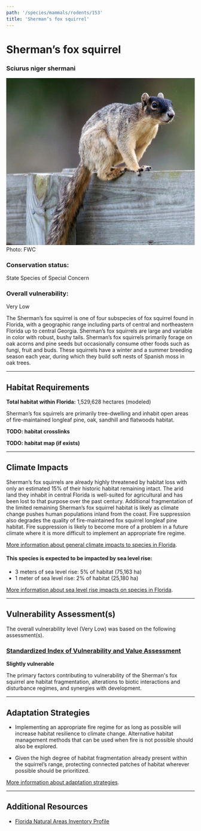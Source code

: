 ```yaml
---
path: '/species/mammals/rodents/153'
title: 'Sherman’s fox squirrel'
---
```


# Sherman’s fox squirrel

### Sciurus niger shermani

<div id="TopSection">

<div class="header-photo"><img src="153.jpg" alt="Photo for Sherman’s fox squirrel"/>
<figcaption>Photo: FWC</figcaption></div>

<div>

### Conservation status:

State Species of Special Concern

### Overall vulnerability:

Very Low

</div>
</div>

The Sherman’s fox squirrel is one of four subspecies of fox squirrel found in Florida, with a geographic range including parts of central and northeastern Florida up to central Georgia.  Sherman’s fox squirrels are large and variable in color with robust, bushy tails.   Sherman’s fox squirrels primarily forage on oak acorns and pine seeds but occasionally consume other foods such as fungi, fruit and buds.  These squirrels have a winter and a summer breeding season each year, during which they build soft nests of Spanish moss in oak trees.

<hr />

## Habitat Requirements

**Total habitat within Florida:** 1,529,628 hectares (modeled)

Sherman’s fox squirrels are primarily tree-dwelling and inhabit open areas of fire-maintained longleaf pine, oak, sandhill and flatwoods habitat.

**TODO: habitat crosslinks**

**TODO: habitat map (if exists)**

<hr />

## Climate Impacts

Sherman’s fox squirrels are already highly threatened by habitat loss with only an estimated 15% of their historic habitat remaining intact.  The arid land they inhabit in central Florida is well-suited for agricultural and has been lost to that purpose over the past century.  Additional fragmentation of the limited remaining Sherman’s fox squirrel habitat is likely as climate change pushes human populations inland from the coast.  Fire suppression also degrades the quality of fire-maintained fox squirrel longleaf pine habitat.  Fire suppression is likely to become more of a problem in a future climate where it is more difficult to implement an appropriate fire regime.

[More information about general climate impacts to species in Florida](/impacts/species).


#### This species is expected to be impacted by sea level rise:

- 3 meters of sea level rise: 5% of habitat (75,163 ha)
- 1 meter of sea level rise: 2% of habitat (25,180 ha)

[More information about sea level rise impacts on species in Florida](/impacts/species/slr).
    

<hr />

## Vulnerability Assessment(s)

The overall vulnerability level (Very Low) was based on the following assessment(s).
#### 
<div class="vulnerability-header">
<h3><a href="/impacts/vulnerability/sivva/species">Standardized Index of Vulnerability and Value Assessment</a></h3>
<b class="slight">Slightly vulnerable</b>
</div> 

The primary factors contributing to vulnerability of the Sherman's fox squirrel are habitat fragmentation, alterations to biotic interactions and disturbance regimes, and synergies with development.


<hr />

## Adaptation Strategies

- Implementing an appropriate fire regime for as long as possible will increase habitat resilience to climate change.  Alternative habitat management methods that can be used when fire is not possible should also be explored.

- Given the high degree of habitat fragmentation already present within the squirrel’s range, protecting connected patches of habitat wherever possible should be prioritized.

[More information about adaptation strategies](/strategies).

<hr />


## Additional Resources

- [Florida Natural Areas Inventory Profile](https://www.fnai.org/FieldGuide/pdf/Sciurus_niger_shermani.pdf)
